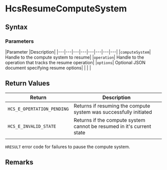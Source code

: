 # HcsResumeComputeSystem

## Syntax

### Parameters
|Parameter     |Description|
|---|---|---|---|---|---|---|---| 
|`computeSystem`| Handle to the compute system to resume|
|`operation`| Handle to the operation that tracks the resume operation|
|`options`| Optional JSON document specifying resume options| 
|    |    | 

## Return Values
|Return | Description|
|---|---|
|`HCS_E_OPERTATION_PENDING`|Returns if resuming the compute system was successfully initiated|
|`HCS_E_INVALID_STATE`|Returns if the compute system cannot be resumed in it's current state|
|     |     |

`HRESULT` error code for failures to pause the compute system.

## Remarks